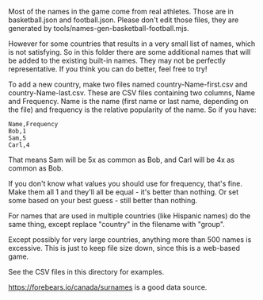 Most of the names in the game come from real athletes. Those are in basketball.json and football.json. Please don't edit those files, they are generated by tools/names-gen-basketball-football.mjs.

However for some countries that results in a very small list of names, which is not satisfying. So in this folder there are some additional names that will be added to the existing built-in names. They may not be perfectly representative. If you think you can do better, feel free to try!

To add a new country, make two files named country-Name-first.csv and country-Name-last.csv. These are CSV files containing two columns, Name and Frequency. Name is the name (first name or last name, depending on the file) and frequency is the relative popularity of the name. So if you have:

    Name,Frequency
    Bob,1
    Sam,5
    Carl,4

That means Sam will be 5x as common as Bob, and Carl will be 4x as common as Bob.

If you don't know what values you should use for frequency, that's fine. Make them all 1 and they'll all be equal - it's better than nothing. Or set some based on your best guess - still better than nothing.

For names that are used in multiple countries (like Hispanic names) do the same thing, except replace "country" in the filename with "group".

Except possibly for very large countries, anything more than 500 names is excessive. This is just to keep file size down, since this is a web-based game.

See the CSV files in this directory for examples.

https://forebears.io/canada/surnames is a good data source.

